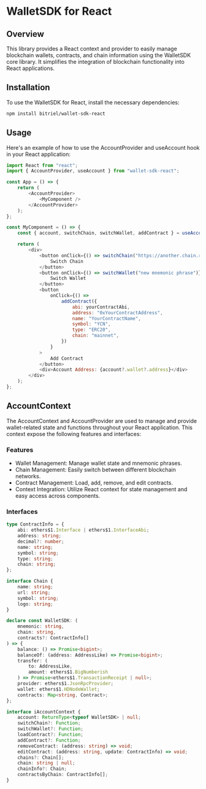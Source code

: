# WalletSDK for React

## Overview

This library provides a React context and provider to easily manage blockchain wallets, contracts, and chain information using the WalletSDK core library. It simplifies the integration of blockchain functionality into React applications.

## Installation

To use the WalletSDK for React, install the necessary dependencies:

```bash
npm install bitriel/wallet-sdk-react
```

## Usage

Here's an example of how to use the AccountProvider and useAccount hook in your React application:

```javascript
import React from "react";
import { AccountProvider, useAccount } from "wallet-sdk-react";

const App = () => {
	return (
		<AccountProvider>
			<MyComponent />
		</AccountProvider>
	);
};

const MyComponent = () => {
	const { account, switchChain, switchWallet, addContract } = useAccount();

	return (
		<div>
			<button onClick={() => switchChain("https://another.chain.rpc")}>
				Switch Chain
			</button>
			<button onClick={() => switchWallet("new mnemonic phrase")}>
				Switch Wallet
			</button>
			<button
				onClick={() =>
					addContract({
						abi: yourContractAbi,
						address: "0xYourContractAddress",
						name: "YourContractName",
						symbol: "YCN",
						type: "ERC20",
						chain: "mainnet",
					})
				}
			>
				Add Contract
			</button>
			<div>Account Address: {account?.wallet?.address}</div>
		</div>
	);
};
```

## AccountContext

The AccountContext and AccountProvider are used to manage and provide wallet-related state and functions throughout your React application.
This context expose the following features and interfaces:

### Features

- Wallet Management: Manage wallet state and mnemonic phrases.
- Chain Management: Easily switch between different blockchain networks.
- Contract Management: Load, add, remove, and edit contracts.
- Context Integration: Utilize React context for state management and easy access across components.

### Interfaces

```typescript
type ContractInfo = {
	abi: ethers$1.Interface | ethers$1.InterfaceAbi;
	address: string;
	decimal?: number;
	name: string;
	symbol: string;
	type: string;
	chain: string;
};

interface Chain {
	name: string;
	url: string;
	symbol: string;
	logo: string;
}

declare const WalletSDK: (
	mnemonic: string,
	chain: string,
	contracts?: ContractInfo[]
) => {
	balance: () => Promise<bigint>;
	balanceOf: (address: AddressLike) => Promise<bigint>;
	transfer: (
		to: AddressLike,
		amount: ethers$1.BigNumberish
	) => Promise<ethers$1.TransactionReceipt | null>;
	provider: ethers$1.JsonRpcProvider;
	wallet: ethers$1.HDNodeWallet;
	contracts: Map<string, Contract>;
};

interface iAccountContext {
	account: ReturnType<typeof WalletSDK> | null;
	switchChain?: Function;
	switchWallet?: Function;
	loadContract?: Function;
	addContract?: Function;
	removeContract: (address: string) => void;
	editContract: (address: string, update: ContractInfo) => void;
	chains?: Chain[];
	chain: string | null;
	chainInfo?: Chain;
	contractsByChain: ContractInfo[];
}
```
